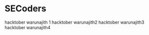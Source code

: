 # SECoders
hacktober warunajith 1
hacktober warunajith2
hacktober warunajith3
hacktober warunajith4
